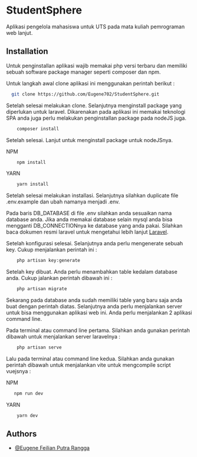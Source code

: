 # StudentSphere

Aplikasi pengelola mahasiswa untuk UTS pada mata kuliah pemrograman web lanjut.


## Installation

Untuk penginstallan aplikasi wajib memakai php versi terbaru dan memiliki sebuah software package manager seperti composer dan npm.

Untuk langkah awal clone aplikasi ini menggunakan perintah berikut :

```bash
  git clone https://github.com/Eugene702/StudentSphere.git
```

Setelah selesai melakukan clone. Selanjutnya menginstall package yang diperlukan untuk laravel. Dikarenakan pada aplikasi ini memakai teknologi SPA anda juga perlu melakukan penginstallan package pada nodeJS juga.

```bash
    composer install
```

Setelah selesai. Lanjut untuk menginstall package untuk nodeJSnya.

NPM
```bash
    npm install
```

YARN

```bash
    yarn install
```

Setelah selesai melakukan installasi. Selanjutnya silahkan duplicate file .env.example dan ubah namanya menjadi .env.

Pada baris DB_DATABASE di file .env silahkan anda sesuaikan nama database anda. Jika anda memakai database selain mysql anda bisa mengganti DB_CONNECTIONnya ke database yang anda pakai. Silahkan baca dokumen resmi laravel untuk mengetahui lebih lanjut [Laravel](https://laravel.com/docs/10.x/).

Setelah konfigurasi selesai. Selanjutnya anda perlu mengenerate sebuah key. Cukup menjalankan perintah ini : 

```bash
    php artisan key:generate
```

Setelah key dibuat. Anda perlu menambahkan table kedalam database anda. Cukup jalankan perintah dibawah ini : 

```bash
    php artisan migrate
```

Sekarang pada database anda sudah memiliki table yang baru saja anda buat dengan perintah diatas. Selanjutnya anda perlu menjalankan server untuk bisa menggunakan aplikasi web ini. Anda perlu menjalankan 2 aplikasi command line.

Pada terminal atau command line pertama. Silahkan anda gunakan perintah dibawah untuk menjalankan server laravelnya :
```bash
    php artisan serve
```

Lalu pada terminal atau command line kedua. Silahkan anda gunakan perintah dibawah untuk menjalankan vite untuk mengcompile script vuejsnya : 

NPM
```bash
   npm run dev
```

YARN
```bash
    yarn dev
```
## Authors

- [@Eugene Feilian Putra Rangga](https://www.github.com/Eugene702)


